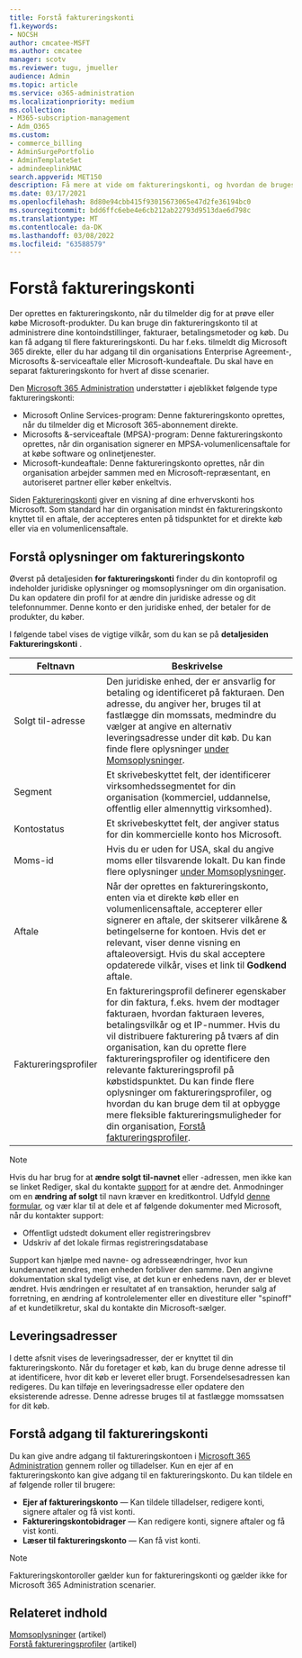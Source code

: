 ```yaml
---
title: Forstå faktureringskonti
f1.keywords:
- NOCSH
author: cmcatee-MSFT
ms.author: cmcatee
manager: scotv
ms.reviewer: tugu, jmueller
audience: Admin
ms.topic: article
ms.service: o365-administration
ms.localizationpriority: medium
ms.collection:
- M365-subscription-management
- Adm_O365
ms.custom:
- commerce_billing
- AdminSurgePortfolio
- AdminTemplateSet
- admindeeplinkMAC
search.appverid: MET150
description: Få mere at vide om faktureringskonti, og hvordan de bruges til at administrere kontoindstillinger, fakturaer, betalingsmetoder og køb.
ms.date: 03/17/2021
ms.openlocfilehash: 8d80e94cbb415f93015673065e47d2fe36194bc0
ms.sourcegitcommit: bdd6ffc6ebe4e6cb212ab22793d9513dae6d798c
ms.translationtype: MT
ms.contentlocale: da-DK
ms.lasthandoff: 03/08/2022
ms.locfileid: "63588579"
---
```

# <a name="understand-billing-accounts"></a>Forstå faktureringskonti

Der oprettes en faktureringskonto, når du tilmelder dig for at prøve eller købe Microsoft-produkter. Du kan bruge din faktureringskonto til at administrere dine kontoindstillinger, fakturaer, betalingsmetoder og køb. Du kan få adgang til flere faktureringskonti. Du har f.eks. tilmeldt dig Microsoft 365 direkte, eller du har adgang til din organisations Enterprise Agreement-, Microsofts &-serviceaftale eller Microsoft-kundeaftale. Du skal have en separat faktureringskonto for hvert af disse scenarier.

Den <a href="https://go.microsoft.com/fwlink/p/?linkid=2024339" target="_blank">Microsoft 365 Administration</a> understøtter i øjeblikket følgende type faktureringskonti:

- Microsoft Online Services-program: Denne faktureringskonto oprettes, når du tilmelder dig et Microsoft 365-abonnement direkte.
- Microsofts &-serviceaftale (MPSA)-program: Denne faktureringskonto oprettes, når din organisation signerer en MPSA-volumenlicensaftale for at købe software og onlinetjenester.
- Microsoft-kundeaftale: Denne faktureringskonto oprettes, når din organisation arbejder sammen med en Microsoft-repræsentant, en autoriseret partner eller køber enkeltvis.

Siden <a href="https://go.microsoft.com/fwlink/p/?linkid=2084771" target="_blank">Faktureringskonti</a> giver en visning af dine erhvervskonti hos Microsoft. Som standard har din organisation mindst én faktureringskonto knyttet til en aftale, der accepteres enten på tidspunktet for et direkte køb eller via en volumenlicensaftale.

## <a name="understand-billing-account-details"></a>Forstå oplysninger om faktureringskonto

Øverst på detaljesiden **for faktureringskonti** finder du din kontoprofil og indeholder juridiske oplysninger og momsoplysninger om din organisation. Du kan opdatere din profil for at ændre din juridiske adresse og dit telefonnummer. Denne konto er den juridiske enhed, der betaler for de produkter, du køber.

I følgende tabel vises de vigtige vilkår, som du kan se på **detaljesiden Faktureringskonti** .

| Feltnavn | Beskrivelse |
|------------------|------------------------------------------------------------------------------------------------------------------------------------------------------------------------------------------------------------------------------------------------------------------------------|
| Solgt til-adresse | Den juridiske enhed, der er ansvarlig for betaling og identificeret på fakturaen. Den adresse, du angiver her, bruges til at fastlægge din momssats, medmindre du vælger at angive en alternativ leveringsadresse under dit køb. Du kan finde flere oplysninger [under Momsoplysninger](billing-and-payments/tax-information.md). |
| Segment | Et skrivebeskyttet felt, der identificerer virksomhedssegmentet for din organisation (kommerciel, uddannelse, offentlig eller almennyttig virksomhed). |
| Kontostatus | Et skrivebeskyttet felt, der angiver status for din kommercielle konto hos Microsoft. |
| Moms-id | Hvis du er uden for USA, skal du angive moms eller tilsvarende lokalt. Du kan finde flere oplysninger [under Momsoplysninger](billing-and-payments/tax-information.md). |
| Aftale | Når der oprettes en faktureringskonto, enten via et direkte køb eller en volumenlicensaftale, accepterer eller signerer en aftale, der skitserer vilkårene & betingelserne for kontoen. Hvis det er relevant, viser denne visning en aftaleoversigt. Hvis du skal acceptere opdaterede vilkår, vises et link til **Godkend** aftale. |
| Faktureringsprofiler | En faktureringsprofil definerer egenskaber for din faktura, f.eks. hvem der modtager fakturaen, hvordan fakturaen leveres, betalingsvilkår og et IP-nummer. Hvis du vil distribuere fakturering på tværs af din organisation, kan du oprette flere faktureringsprofiler og identificere den relevante faktureringsprofil på købstidspunktet. Du kan finde flere oplysninger om faktureringsprofiler, og hvordan du kan bruge dem til at opbygge mere fleksible faktureringsmuligheder for din organisation, [Forstå faktureringsprofiler](billing-and-payments/manage-billing-profiles.md). |

> [!NOTE]
> Hvis du har brug for at **ændre solgt til-navnet** eller -adressen, men ikke kan se  linket Rediger, skal du kontakte [support](../admin/get-help-support.md) for at ændre det. Anmodninger om en **ændring af solgt** til navn kræver en kreditkontrol. Udfyld [denne formular](https://www.microsoft.com/download/details.aspx?id=102732), og vær klar til at dele et af følgende dokumenter med Microsoft, når du kontakter support:
>
> - Offentligt udstedt dokument eller registreringsbrev
> - Udskriv af det lokale firmas registreringsdatabase
>
> Support kan hjælpe med navne- og adresseændringer, hvor kun kundenavnet ændres, men enheden forbliver den samme. Den angivne dokumentation skal tydeligt vise, at det kun er enhedens navn, der er blevet ændret. Hvis ændringen er resultatet af en transaktion, herunder salg af forretning, en ændring af kontrolelementer eller en divestiture eller "spinoff" af et kundetilkretur, skal du kontakte din Microsoft-sælger.

## <a name="shipping-addresses"></a>Leveringsadresser

I dette afsnit vises de leveringsadresser, der er knyttet til din faktureringskonto. Når du foretager et køb, kan du bruge denne adresse til at identificere, hvor dit køb er leveret eller brugt. Forsendelsesadressen kan redigeres. Du kan tilføje en leveringsadresse eller opdatere den eksisterende adresse. Denne adresse bruges til at fastlægge momssatsen for dit køb.

## <a name="understand-access-to-billing-accounts"></a>Forstå adgang til faktureringskonti

Du kan give andre adgang til faktureringskontoen i <a href="https://go.microsoft.com/fwlink/p/?linkid=2024339" target="_blank">Microsoft 365 Administration</a> gennem roller og tilladelser. Kun en ejer af en faktureringskonto kan give adgang til en faktureringskonto. Du kan tildele en af følgende roller til brugere:

- **Ejer af faktureringskonto** &mdash; Kan tildele tilladelser, redigere konti, signere aftaler og få vist konti.
- **Faktureringskontobidrager** &mdash; Kan redigere konti, signere aftaler og få vist konti.
- **Læser til faktureringskonto** &mdash; Kan få vist konti.

> [!Note]
> Faktureringskontoroller gælder kun for faktureringskonti og gælder ikke for Microsoft 365 Administration scenarier.

## <a name="related-content"></a>Relateret indhold

[Momsoplysninger](billing-and-payments/tax-information.md) (artikel) \
[Forstå faktureringsprofiler](billing-and-payments/manage-billing-profiles.md) (artikel)
